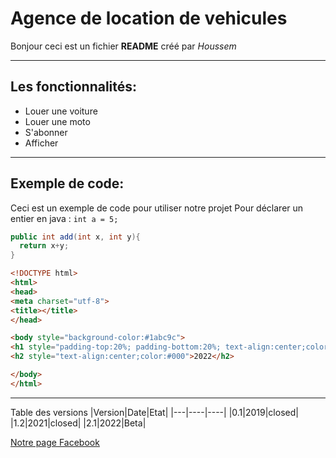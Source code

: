 # Agence de location de vehicules
Bonjour ceci est un fichier **README** créé par *Houssem*
___
## Les fonctionnalités:
+ Louer une voiture
+ Louer une moto
+ S'abonner
+ Afficher 
___
## Exemple de code:
Ceci est un exemple de code pour utiliser notre projet
Pour déclarer un entier en java : `int a = 5;`


```java
public int add(int x, int y){
  return x+y;
}
```
```html
<!DOCTYPE html>
<html>
<head>
<meta charset="utf-8">
<title></title>
</head>

<body style="background-color:#1abc9c">
<h1 style="padding-top:20%; padding-bottom:20%; text-align:center;color:#000">Agence de location de voitures et Motos</h1>
<h2 style="text-align:center;color:#000">2022</h2>

</body>
</html>
```
___
Table des versions
|Version|Date|Etat|
|---|----|----|
|0.1|2019|closed|
|1.2|2021|closed|
|2.1|2022|Beta|

[Notre page Facebook](www.facebook.com/agence)



